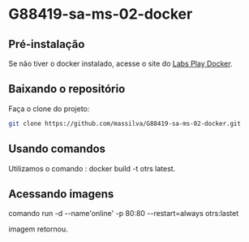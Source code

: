 # G88419-sa-ms-02-docker

## Pré-instalação

Se não tiver o docker instalado, acesse o site do [Labs Play Docker](https://labs.play-with-docker.com/).

## Baixando o repositório

Faça o clone do projeto:

```bash
git clone https://github.com/massilva/G88419-sa-ms-02-docker.git
```

## Usando comandos

Utilizamos o comando : docker build -t otrs latest.

## Acessando imagens

comando run -d --name'online' -p 80:80 --restart=always otrs:lastet

imagem retornou.

